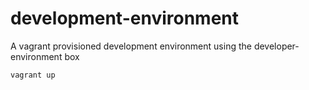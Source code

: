 # development-environment
A vagrant provisioned development environment using the developer-environment box

```vagrant up```
